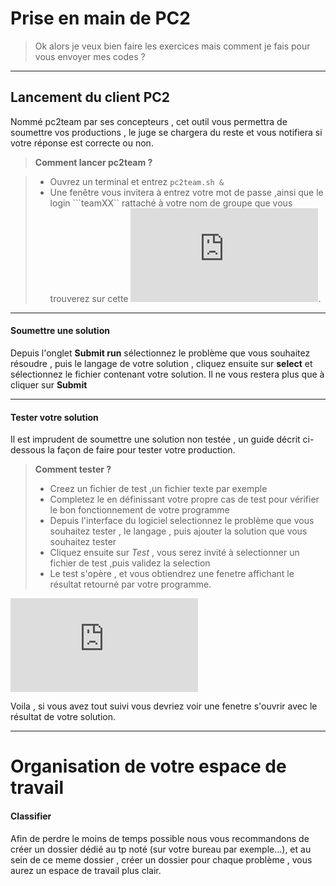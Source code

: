 Prise en main de PC2
==================

> Ok alors je veux bien faire les exercices mais comment je fais pour vous envoyer mes codes ?

----------------


Lancement du client PC2
-----------------------------------

Nommé pc2team par ses concepteurs , cet outil vous permettra de soumettre vos productions , le juge se chargera du reste et vous notifiera si votre réponse est correcte ou non.

> **Comment lancer pc2team ?**

> - Ouvrez un terminal et entrez ```pc2team.sh &```
> - Une fenêtre vous invitera à entrez votre mot de passe ,ainsi que le login ```teamXX`` rattaché à votre nom de groupe que vous trouverez sur cette ![page](https://github.com/GRnice/ConcoursJuin/blob/master/PriseEnMain/lookup.md "lookup").

--------
#### <i class="icon-upload"></i> Soumettre une solution

Depuis l'onglet **Submit run** sélectionnez le problème que vous souhaitez résoudre , puis le langage de votre solution , cliquez ensuite sur **select** et sélectionnez le fichier contenant votre solution.
Il ne vous restera plus que à cliquer sur **Submit**

---------
#### <i class="icon-pencil"></i> Tester votre solution

Il est imprudent de soumettre une solution non testée , un guide décrit ci-dessous la façon de faire pour tester votre production.

> **Comment tester ?**
> 
> - Creez un fichier de test ,un fichier texte par exemple
> - Completez le en définissant votre propre cas de test pour vérifier le bon fonctionnement de votre programme
> - Depuis l'interface du logiciel selectionnez le problème que vous souhaitez tester , le langage , puis ajouter la solution que vous souhaitez tester
> - Cliquez ensuite sur *Test* , vous serez invité à selectionner un fichier de test ,puis validez la selection
> - Le test s'opère , et vous obtiendrez une fenetre affichant le résultat retourné par votre programme.

**![Démonstration d'un test](https://github.com/GRnice/ConcoursJuin/blob/master/PriseEnMain/demoTest.md "démonstration")**

Voila , si vous avez tout suivi vous devriez voir une fenetre s'ouvrir avec le résultat de votre solution.

----------------
Organisation de votre espace de travail
==================

#### <i class="icon-upload"></i> Classifier
 Afin de perdre le moins de temps possible nous vous recommandons de créer un dossier dédié au tp noté (sur votre bureau par exemple...), et au sein de ce meme dossier , créer un dossier pour chaque problème , vous aurez un espace de travail plus clair.
